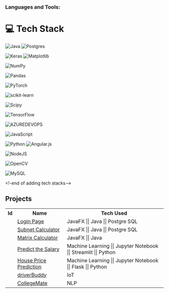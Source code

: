 


<!--<h1 align="center">Arjun</h1>-->

<p align="left">
</p>

<h3 align="left">Languages and Tools:</h3>

<!--start of adding tech stacks-->

# 💻 Tech Stack
![Java](https://img.shields.io/badge/java-%23ED8B00.svg?style=plastic&logo=openjdk&logoColor=white) ![Postgres](https://img.shields.io/badge/postgres-%23316192.svg?style=plastic&logo=postgresql&logoColor=white) 

![Keras](https://img.shields.io/badge/Keras-%23D00000.svg?style=plastic&logo=Keras&logoColor=white) ![Matplotlib](https://img.shields.io/badge/Matplotlib-%23ffffff.svg?style=plastic&logo=Matplotlib&logoColor=black)

![NumPy](https://img.shields.io/badge/numpy-%23013243.svg?style=plastic&logo=numpy&logoColor=white)

![Pandas](https://img.shields.io/badge/pandas-%23150458.svg?style=plastic&logo=pandas&logoColor=white) 

![PyTorch](https://img.shields.io/badge/PyTorch-%23EE4C2C.svg?style=plastic&logo=PyTorch&logoColor=white)

![scikit-learn](https://img.shields.io/badge/scikit--learn-%23F7931E.svg?style=plastic&logo=scikit-learn&logoColor=white) 

![Scipy](https://img.shields.io/badge/SciPy-%230C55A5.svg?style=plastic&logo=scipy&logoColor=%white)

![TensorFlow](https://img.shields.io/badge/TensorFlow-%23FF6F00.svg?style=plastic&logo=TensorFlow&logoColor=white)

![AZUREDEVOPS](https://img.shields.io/badge/azuredevops-0078D7.svg?style=plastic&logo=azuredevops&logoColor=white&color=%230078D7) 

![JavaScript](https://img.shields.io/badge/javascript-%23323330.svg?style=plastic&logo=javascript&logoColor=%23F7DF1E) 

![Python](https://img.shields.io/badge/python-3670A0?style=plastic&logo=python&logoColor=ffdd54) ![Angular.js](https://img.shields.io/badge/angular.js-%23E23237.svg?style=plastic&logo=angularjs&logoColor=white)

![NodeJS](https://img.shields.io/badge/node.js-6DA55F?style=plastic&logo=node.js&logoColor=white) 

![OpenCV](https://img.shields.io/badge/opencv-%23white.svg?style=plastic&logo=opencv&logoColor=white) 

![MySQL](https://img.shields.io/badge/mysql-%2300000f.svg?style=plastic&logo=mysql&logoColor=white)




<!-end of adding tech stacks-->

<h2>Projects</h2>

<table>
  <tr>
    <th>Id</th>
    <th>Name</th>
    <th>Tech Used</th>
 </tr>
  
  <tr>
    <td></td>
    <td><a href="https://github.com/codeasarjun/login_page">Login Page</td>
    <td>JavaFX || Java || Postgre SQL</td>
  </tr>


 <tr>
    <td></td>
    <td><a href="https://github.com/codeasarjun/Subnet-Calculator-">Subnet Calculator</td>
    <td>JavaFX || Java || Postgre SQL</td>
  </tr>

   <tr>
    <td></td>
    <td><a href="https://github.com/codeasarjun/matrix_calculator">Matrix Calculator</td>
    <td>JavaFX || Java</td>
  </tr>

  <tr>
    <td></td>
    <td><a href="https://github.com/codeasarjun/Predict-the-Salary">Predict the Salary</td>
    <td>Machine Learning || Jupyter Notebook || Streamlit || Python</td>
  </tr>


<tr>
    <td></td>
    <td><a href="https://github.com/codeasarjun/house_price_prediction">House Price Prediction</td>
    <td>Machine Learning || Jupyter Notebook || Flask || Python</td>
  </tr>
  

  <tr>
    <td></td>
    <td><a href="https://github.com/codeasarjun/DriverMate">driverBuddy</td>
    <td>IoT </td>
  </tr>
  
  

  <tr>
    <td></td>
    <td><a href="https://github.com/codeasarjun/CollegeMate">CollegeMate</td>
    <td>NLP </td>
  </tr>
      
  </tr>
</table>

